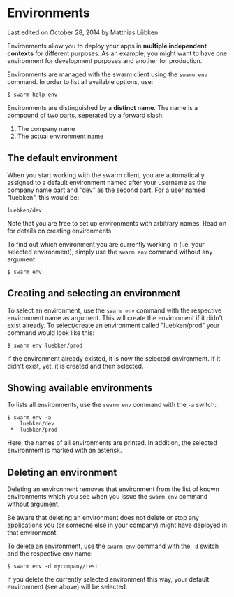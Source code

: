 # Environments

<p class="lastmod">Last edited on October 28, 2014 by Matthias Lübken</p>

Environments allow you to deploy your apps in __multiple independent contexts__ for different purposes. As an example, you might want to have one environment for development purposes and another for production.

Environments are managed with the swarm client using the `swarm env` command. In order to list all available options, use:

    $ swarm help env

Environments are distinguished by a __distinct name__. The name is a compound of two parts, seperated by a forward slash:

1. The company name
2. The actual environment name

## The default environment

When you start working with the swarm client, you are automatically assigned to a default environment named after your username as the company name part and "dev" as the second part. For a user named "luebken", this would be:

    luebken/dev

Note that you are free to set up environments with arbitrary names. Read on for details on creating environments.

To find out which environment you are currently working in (i.e. your selected environment), simply use the `swarm env` command without any argument:

    $ swarm env

## Creating and selecting an environment

To select an environment, use the `swarm env` command with the respective environment name as argument. This will create the environment if it didn't exist already. To select/create an environment called "luebken/prod" your command would look like this:
    
    $ swarm env luebken/prod

If the environment already existed, it is now the selected environment. If it didn't exist, yet, it is created and then selected.
<!--
TODO: explain what actually happens when creating an environment)
-->

## Showing available environments

To lists all environments, use the `swarm env` command with the `-a` switch:

    $ swarm env -a
        luebken/dev
     *  luebken/prod

Here, the names of all environments are printed. In addition, the selected environment is marked with an asterisk.

## Deleting an environment

Deleting an environment removes that environment from the list of known environments which you see when you issue the `swarm env` command without argument.

Be aware that deleting an environment does not delete or stop any applications you (or someone else in your company) might have deployed in that environment.

To delete an environment, use the `swarm env` command with the `-d` switch and the respective env name:

    $ swarm env -d mycompany/test

If you delete the currently selected environment this way, your default environment (see above) will be selected.
